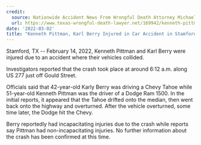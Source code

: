 ```yaml
---
credit:
  source: Nationwide Accident News From Wrongful Death Attorney Michael Grossman
  url: https://www.texas-wrongful-death-lawyer.net/169942/kenneth-pittman-karl-berry-car-accident-stamford-tx.htm
date: '2022-03-02'
title: "Kenneth Pittman, Karl Berry Injured in Car Accident in Stamford, TX"
---
```

Stamford, TX -- February 14, 2022, Kenneth Pittman and Karl Berry were injured due to an accident where their vehicles collided.

Investigators reported that the crash took place at around 6:12 a.m. along US 277 just off Gould Street.

Officials said that 42-year-old Karly Berry was driving a Chevy Tahoe while 51-year-old Kenneth Pittman was the driver of a Dodge Ram 1500. In the initial reports, it appeared that the Tahoe drifted onto the median, then went back onto the highway and overturned. After the vehicle overturned, some time later, the Dodge hit the Chevy.

Berry reportedly had incapacitating injuries due to the crash while reports say Pittman had non-incapacitating injuries. No further information about the crash has been confirmed at this time.
